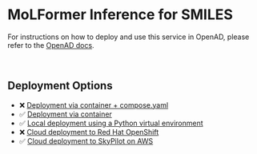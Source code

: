 # MoLFormer Inference for SMILES

<!--
The description & support tags are consumed by the generate_docs() script
in the openad-website repo, to generate the 'Available Services' page:
https://openad.accelerate.science/docs/model-service/available-services
-->

<!-- support:apple_silicon:false -->

<!-- description -->
<!-- /description -->

For instructions on how to deploy and use this service in OpenAD, please refer to the [OpenAD docs](https://openad.accelerate.science/docs/model-service/prepackaged-models).

<br>

## Deployment Options

- ❌ [Deployment via container + compose.yaml](https://openad.accelerate.science/docs/model-service/prepackaged-models#deployment-via-container-composeyml)
- ✅ [Deployment via container](https://openad.accelerate.science/docs/model-service/prepackaged-models#containerizing-a-model)
- ✅ [Local deployment using a Python virtual environment](https://openad.accelerate.science/docs/model-service/prepackaged-models)
- ❌ [Cloud deployment to Red Hat OpenShift](https://openad.accelerate.science/docs/model-service/prepackaged-models)
- ✅ [Cloud deployment to SkyPilot on AWS](https://openad.accelerate.science/docs/model-service/prepackaged-models/#deploying-to-skypilot-on-aws)